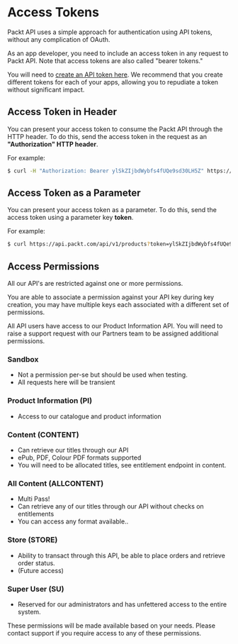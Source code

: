 # Access Tokens

Packt API uses a simple approach for authentication using API tokens, without any complication of OAuth.

As an app developer, you need to include an access token in any request to Packt API. Note that access tokens are also called "bearer tokens."

You will need to [create an API token here](/user/api-tokens). We recommend that you create different tokens for each of your apps, allowing you to repudiate a token without significant impact.

## Access Token in Header

You can present your access token to consume the Packt API through the HTTP header. To do this, send the access token in the request as an **"Authorization" HTTP header**.

For example:

```bash
$ curl -H "Authorization: Bearer ylSkZIjbdWybfs4fUQe9sd30LH5Z" https://api.packt.com/api/v1/products
```

## Access Token as a Parameter

You can present your access token as a parameter. To do this, send the access token using a parameter key **token**.

For example:

```bash
$ curl https://api.packt.com/api/v1/products?token=ylSkZIjbdWybfs4fUQe9sd30LH5Z
```

## Access Permissions

All our API's are restricted against one or more permissions. 

You are able to associate a permission against your API key during key creation, you may have multiple keys each associated with a different set of permissions. 

All API users have access to our Product Information API. You will need to raise a support request with our Partners team to be assigned additional permissions.


### Sandbox

- Not a permission per-se but should be used when testing.
- All requests here will be transient


### Product Information (PI)
  - Access to our catalogue and product information

### Content (CONTENT)
  - Can retrieve our titles through our API 
  - ePub, PDF, Colour PDF formats supported
  - You will need to be allocated titles, see entitlement endpoint in content.

### All Content (ALLCONTENT)

* Multi Pass!
* Can retrieve any of our titles through our API without checks on entitlements
* You can access any format available..

### Store (STORE)
  - Ability to transact through this API, be able to place orders and retrieve order status.
  - (Future access)
### Super User (SU)
  - Reserved for our administrators and has unfettered access to the entire system. 




These permissions will be made available based on your needs. Please contact support if you require access to any of these permissions.
